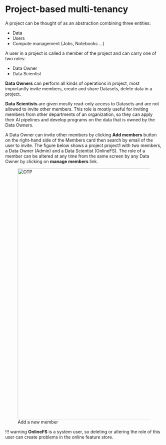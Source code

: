 # Project-based multi-tenancy

A project can be thought of as an abstraction combining three entities:

- Data
- Users
- Compute management (Jobs, Notebooks ...)

A user in a project is called a member of the project and can carry one of two roles:

- Data Owner
- Data Scientist

**Data Owners** can perform all kinds of operations in project, most importantly invite members, create and 
share Datasets, delete data in a project.

**Data Scientists** are given mostly read-only access to Datasets and are not allowed to invite other members. This 
role is mostly useful for inviting members from other departments of an organization, so they can apply their AI 
pipelines and develop programs on the data that is owned by the Data Owners.

A Data Owner can invite other members by clicking **Add members** button on the right-hand side of the Members card 
then search by email of the user to invite. The figure below shows a project project1 with two members, 
a Data Owner (Admin) and a Data Scientist (OnlineFS). 
The role of a member can be altered at any time from the same screen by any Data Owner by clicking on **manage 
members** link.

<p align="center">
  <figure>
    <a  href="../../../assets/images/project/addMember.png">
      <img width="800px" src="../../../assets/images/project/addMember.png" alt="OTP">
    </a>
    <figcaption>Add a new member</figcaption>
  </figure>
</p>

!!! warning
    **OnlineFS** is a system user, so deleting or altering the role of this user can create problems in the online 
    feature store.